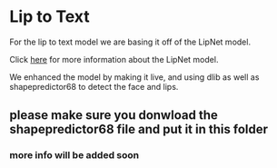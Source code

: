 # Lip to Text
 
For the lip to text model we are basing it off of the LipNet model. 

Click [here](https://github.com/rizkiarm/LipNet) for more information about the LipNet model.

We enhanced the model by making it live, and using dlib as well as shapepredictor68 to detect the face and lips.

## please make sure you donwload the shapepredictor68 file and put it in this folder

### more info will be added soon

